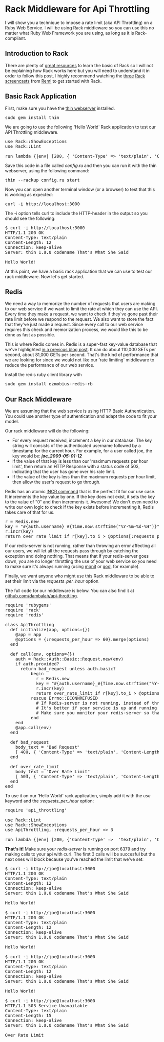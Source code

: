 # Rack Middleware for Api Throttling

<p>I will show you a technique to impose a rate limit (aka API Throttling) on a Ruby Web Service. I will be using Rack middleware so you can use this no matter what Ruby Web Framework you are using, as long as it is Rack-compliant.</p>

<h2>Introduction to Rack</h2>

<p>There are plenty of <a href="http://jasonseifer.com/2009/04/08/32-rack-resources-to-get-you-started">great resources</a> to learn the basic of Rack so I will not be explaining how Rack works here but you will need to understand it in order to follow this post. I highly recommend watching the <a href="http://remi.org/2009/02/19/rack-basics.html">three</a> <a href="http://remi.org/2009/02/24/rack-part-2.html">Rack</a> <a href="http://remi.org/2009/02/28/rack-part-3-middleware.html">screencasts</a> from <a href="http://remi.org/">Remi</a> to get started with Rack.</p>

<h2>Basic Rack Application</h2>

<p>First, make sure you have the <a href="http://code.macournoyer.com/thin/">thin webserver</a> installed.</p>

<pre>sudo gem install thin</pre>

<p>We are going to use the following 'Hello World' Rack application to test our API Throttling middleware.</p> 

<pre>
use Rack::ShowExceptions
use Rack::Lint

run lambda {|env| [200, { 'Content-Type' => 'text/plain', 'Content-Length' => '12'}, ["Hello World!"] ] }
</pre>


<p>Save this code in a file called <em>config.ru</em> and then you can run it with the thin webserver, using the following command:</p>

<pre>thin --rackup config.ru start</pre>

<p>Now you can open another terminal window (or a browser) to test that this is working as expected:</p>

<pre>curl -i http://localhost:3000</pre>

<p>The -i option tells curl to include the HTTP-header in the output so you should see the following:</p>

<pre>
$ curl -i http://localhost:3000
HTTP/1.1 200 OK
Content-Type: text/plain
Content-Length: 12
Connection: keep-alive
Server: thin 1.0.0 codename That's What She Said

Hello World!
</pre>

<p>At this point, we have a basic rack application that we can use to test our rack middleware. Now let's get started.</p>


<h2>Redis</h2>

<p>We need a way to memorize the number of requests that users are making to our web service if we want to limit the rate at which they can use the API. Every time they make a request, we want to check if they've gone past their rate limit before we respond to the request. We also want to store the fact that they've just made a request. Since every call to our web service requires this check and memorization process, we would like this to be done as fast as possible.</p>

<p>This is where Redis comes in. Redis is a super-fast key-value database that we've highlighted <a href="http://blog.messagepub.com/2009/04/20/project-spotlight-redis-a-fast-data-structure-database/">in a previous blog post</a>. It can do about 110,000 SETs per second, about 81,000 GETs per second. That's the kind of performance that we are looking for since we would not like our 'rate limiting' middleware to reduce the performance of our web service.</p>

<p>Install the redis ruby client library with <pre>sudo gem install ezmobius-redis-rb</pre></p>


<h2>Our Rack Middleware</h2>

<p>We are assuming that the web service is using HTTP Basic Authentication. You could use another type of authentication and adapt the code to fit your model.</p>

<p>Our rack middleware will do the following:</p>
<ul>
  <li>For every request received, increment a key in our database. The key string will consists of the authenticated username followed by a timestamp for the current hour. For example, for a user called joe, the key would be: <em><strong>joe_2009-05-01-12</em></strong></li>
  <li>If the value of that key is less than our 'maximum requests per hour limit', then return an HTTP Response with a status code of 503, indicating that the user has gone over his rate limit.</li>
  <li>If the value of the key is less than the maximum requests per hour limit, then allow the user's request to go through.</li>
</ul>

<p>Redis has an atomic <a href="http://code.google.com/p/redis/wiki/IncrCommand">INCR command</a> that is the perfect fit for our use case. It increments the key value by one. If the key does not exist, it sets the key to the value of "0" and then increments it. Awesome! We don't even need to write our own logic to check if the key exists before incrementing it, Redis takes care of that for us.</p>

<pre>
r = Redis.new
key = "#{auth.username}_#{Time.now.strftime("%Y-%m-%d-%H")}"
r.incr(key)
return over_rate_limit if r[key].to_i > @options[:requests_per_hour]
</pre>

<p>If our redis-server is not running, rather than throwing an error affecting all our users, we will let all the requests pass through by catching the exception and doing nothing. That means that if your redis-server goes down, you are no longer throttling the use of your web service so you need to make sure it's always running (using <a href="http://mmonit.com/monit/">monit</a> or <a href="http://god.rubyforge.org/">god</a>, for example).</p>

<p>Finally, we want anyone who might use this Rack middleware to be able to set their limit via the <em>requests_per_hour</em> option.</p>

<p>The full code for our middleware is below. You can also find it at <a href="https://github.com/dambalah/api-throttling">github.com/dambalah/api-throttling</a>.</p>

<pre>
require 'rubygems'
require 'rack'
require 'redis'

class ApiThrottling
  def initialize(app, options={})
    @app = app
    @options = {:requests_per_hour => 60}.merge(options)
  end
  
  def call(env, options={})
    auth = Rack::Auth::Basic::Request.new(env)
    if auth.provided?
      return bad_request unless auth.basic?
		  begin
		    r = Redis.new
		    key = "#{auth.username}_#{Time.now.strftime("%Y-%m-%d-%H")}"
		    r.incr(key)
		    return over_rate_limit if r[key].to_i > @options[:requests_per_hour]
		  rescue Errno::ECONNREFUSED
		    # If Redis-server is not running, instead of throwing an error, we simply do not throttle the API
		    # It's better if your service is up and running but not throttling API, then to have it throw errors for all users
		    # Make sure you monitor your redis-server so that it's never down. monit is a great tool for that.
		  end
    end
    @app.call(env)
  end
  
  def bad_request
    body_text = "Bad Request"
    [ 400, { 'Content-Type' => 'text/plain', 'Content-Length' => body_text.size.to_s }, [body_text] ]
  end
  
  def over_rate_limit
    body_text = "Over Rate Limit"
    [ 503, { 'Content-Type' => 'text/plain', 'Content-Length' => body_text.size.to_s }, [body_text] ]
  end
end
</pre>

<p>To use it on our 'Hello World' rack application, simply add it with the <em>use</em> keyword and the <em>:requests_per_hour</em> option:</p>

<pre>
require 'api_throttling'

use Rack::Lint
use Rack::ShowExceptions
use ApiThrottling, :requests_per_hour => 3

run lambda {|env| [200, {'Content-Type' =>  'text/plain', 'Content-Length' => '12'}, ["Hello World!"] ] }
</pre>

<p><strong>That's it!</strong> Make sure your <em>redis-server</em> is running on port 6379 and try making calls to your api with curl. The first 3 calls will be succesful but the next ones will block because you've reached the limit that we've set:</p>

<pre>
$ curl -i http://joe@localhost:3000
HTTP/1.1 200 OK
Content-Type: text/plain
Content-Length: 12
Connection: keep-alive
Server: thin 1.0.0 codename That's What She Said

Hello World!

$ curl -i http://joe@localhost:3000
HTTP/1.1 200 OK
Content-Type: text/plain
Content-Length: 12
Connection: keep-alive
Server: thin 1.0.0 codename That's What She Said

Hello World!

$ curl -i http://joe@localhost:3000
HTTP/1.1 200 OK
Content-Type: text/plain
Content-Length: 12
Connection: keep-alive
Server: thin 1.0.0 codename That's What She Said

Hello World!

$ curl -i http://joe@localhost:3000
HTTP/1.1 503 Service Unavailable
Content-Type: text/plain
Content-Length: 15
Connection: keep-alive
Server: thin 1.0.0 codename That's What She Said

Over Rate Limit
</pre>
